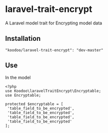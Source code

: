# laravel-trait-encrypt
A Laravel model trait for Encrypting model data

## Installation

```
"koodoo/laravel-trait-encrypt": "dev-master"
```

## Use

In the model

```
<?php
use Koodoo\laravelTraitEncrypt\Encryptable;
use Encryptable;

protected $encryptable = [
 'table_field_to_be_encrypted',
 'table_field_to_be_encrypted',
 'table_field_to_be_encrypted',
 'table_field_to_be_encrypted'
];
```